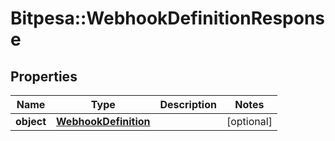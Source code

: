 # Bitpesa::WebhookDefinitionResponse

## Properties
Name | Type | Description | Notes
------------ | ------------- | ------------- | -------------
**object** | [**WebhookDefinition**](WebhookDefinition.md) |  | [optional] 


